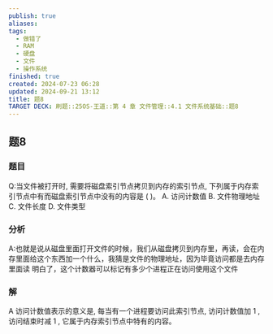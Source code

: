 ```yaml
---
publish: true
aliases: 
tags:
  - 做错了
  - RAM
  - 硬盘
  - 文件
  - 操作系统
finished: true
created: 2024-07-23 06:28
updated: 2024-09-21 13:12
title: 题8
TARGET DECK: 刷题::25OS-王道::第 4 章 文件管理::4.1 文件系统基础::题8
---
```

## 题8
### 题目
Q:当文件被打开时, 需要将磁盘索引节点拷贝到内存的索引节点, 下列属于内存索引节点中有而磁盘索引节点中没有的内容是 ( )。
A. 访问计数值 
B. 文件物理地址 
C. 文件长度 
D. 文件类型
### 分析
A:也就是说从磁盘里面打开文件的时候，我们从磁盘拷贝到内存里，再读，会在内存里面给这个东西加一个什么，我猜是文件的物理地址，因为毕竟访问都是去内存里面读
明白了，这个计数器可以标记有多少个进程正在访问使用这个文件
### 解
A
访问计数值表示的意义是, 每当有一个进程要访问此索引节点, 访问计数值加 1 , 访问结束时减 1 , 它属于内存索引节点中特有的内容。
<!--ID: 1725343910741-->
